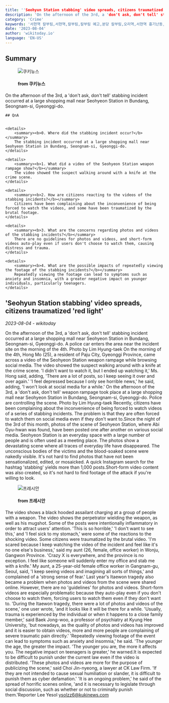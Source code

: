 ```yaml
---
title: ''Seohyun Station stabbing' video spreads, citizens traumatized 'red light''
description: 'On the afternoon of the 3rd, a 'don't ask, don't tell' stabbing incident occurred at a large shopping mall near Seohyeon Station in Bundang, Seongnam-si, Gyeonggi-do.'
category: 'Crime'
keywords: '서현역 칼부림,서현역,칼부림,칼부림 예고,분당 칼부림,오리역,서현역 흉기난동,살인예고,오리역 칼부림,분당,성남 칼부림,묻지마 칼부림,분당 서현역,서현역 흉기,잠실역 살인 예고,흉기난동,분당 서현역 칼부림,ak플라자,서현역칼부림,오리역 살인예고'
date: '2023-08-04'
author: 'wikitoday.io'
language: 'EN-US'
---
```


## Summary



<figure>
    <img src="http://www.kukinews.com/data/kuk/image/2023/08/04/kuk202308040284.jpg" alt="쿠키뉴스" />
    <figcaption>
        <h4> from 쿠키뉴스</h4>
    </figcaption>
</figure>


On the afternoon of the 3rd, a 'don't ask, don't tell' stabbing incident occurred at a large shopping mall near Seohyeon Station in Bundang, Seongnam-si, Gyeonggi-do.


    ## QnA

    
    <details>
        <summary><b>0. Where did the stabbing incident occur?</b></summary>
        The stabbing incident occurred at a large shopping mall near Seohyeon Station in Bundang, Seongnam-si, Gyeonggi-do.
    </details>
    
    <details>
        <summary><b>1. What did a video of the Seohyeon Station weapon rampage show?</b></summary>
        The video showed the suspect walking around with a knife at the crime scene.
    </details>
    
    <details>
        <summary><b>2. How are citizens reacting to the videos of the stabbing incidents?</b></summary>
        Citizens have been complaining about the inconvenience of being forced to watch the videos, and some have been traumatized by the brutal footage.
    </details>
    
    <details>
        <summary><b>3. What are the concerns regarding photos and videos of the stabbing incidents?</b></summary>
        There are no guidelines for photos and videos, and short-form videos auto-play even if users don't choose to watch them, causing distress and trauma.
    </details>
    
    <details>
        <summary><b>4. What are the possible impacts of repeatedly viewing the footage of the stabbing incidents?</b></summary>
        Repeatedly viewing the footage can lead to symptoms such as anxiety and insomnia, with a greater negative impact on younger individuals, particularly teenagers.
    </details>
    


## 'Seohyun Station stabbing' video spreads, citizens traumatized 'red light'

_2023-08-04 - wikitoday_

On the afternoon of the 3rd, a 'don't ask, don't tell' stabbing incident occurred at a large shopping mall near Seohyeon Station in Bundang, Seongnam-si, Gyeonggi-do. A police car enters the area near the incident site on the morning of the 4th. Photo by Lim Hyung-taek On the morning of the 4th, Hong Mo (25), a resident of Paju City, Gyeonggi Province, came across a video of the Seohyeon Station weapon rampage while browsing social media. The video showed the suspect walking around with a knife at the crime scene. 'I didn't want to watch it, but I ended up watching it,' Ms. Hong said, adding, 'There are a lot of posts, so I keep seeing it over and over again.' 'I feel depressed because I only see horrible news,' he said, adding, 'I won't look at social media for a while.' On the afternoon of the 3rd, a 'don't ask, don't tell' weapon rampage took place at a large shopping mall near Seohyeon Station in Bundang, Seongnam-si, Gyeonggi-do. Police are controlling the scene. Photo by Lim Hyung-taek Recently, citizens have been complaining about the inconvenience of being forced to watch videos of a series of stabbing incidents. The problem is that they are often forced to watch them on social media even if they don't want to.Since the night of the 3rd of this month, photos of the scene of Seohyeon Station, where Abi Gyu-hwan was found, have been posted one after another on various social media. Seohyeon Station is an everyday space with a large number of people and is often used as a meeting place. The photos show a devastating scene where all traces of everyday life have disappeared. The unconscious bodies of the victims and the blood-soaked scene were nakedly visible. It's not hard to find photos that have not been sensationalized, edited, or mosaicked. A quick Instagram search for the hashtag 'stabbing' yields more than 1,000 posts.Short-form video content was also created, so it's not hard to find footage of the attack if you're willing to look.


<figure>
    <img src="https://cdn.pressian.com/_resources/10/2023/08/04/2023080409461486351_l.jpg" alt="프레시안" />
    <figcaption>
        <h4> from 프레시안</h4>
    </figcaption>
</figure>


The video shows a black hooded assailant charging at a group of people with a weapon. The video shows the perpetrator wielding the weapon, as well as his mugshot. Some of the posts were intentionally inflammatory in order to attract users' attention. 'This is so horrible,' 'I don't want to see this,' and 'I feel sick to my stomach,' were some of the reactions to the shocking video. Some citizens were traumatized by the brutal video. 'I'm scared because I keep watching the video of the incident and feel like it's no one else's business,' said my aunt (26, female, office worker) in Wonju, Gangwon Province. 'Crazy X is everywhere, and the province is no exception. I feel like someone will suddenly enter my office and stab me with a knife.' My aunt, a 25-year-old female office worker in Gangnam-gu, Seoul, said, 'I keep seeing videos and imagining all sorts of things,' and complained of a 'strong sense of fear.' Last year's Itaewon tragedy also became a problem when photos and videos from the scene were shared online. However, there are no 'guidelines' for photos and videos. Short-form videos are especially problematic because they auto-play even if you don't choose to watch them, forcing users to watch them even if they don't want to. 'During the Itaewon tragedy, there were a lot of photos and videos of the scene,' one user wrote, 'and it looks like it will be there for a while. 'Usually, trauma is experienced by the individual or when it happens to a close family member,' said Baek Jong-woo, a professor of psychiatry at Kyung Hee University, 'but nowadays, as the quality of photos and videos has improved and it is easier to obtain videos, more and more people are complaining of severe traumatic pain directly.' 'Repeatedly viewing footage of the event can lead to symptoms such as anxiety and insomnia,' he said. 'The younger the age, the greater the impact. 'The younger you are, the more it affects you. The negative impact on teenagers is greater,' he warned.It is expected to be difficult to punish under the current law even if the video is distributed. 'These photos and videos are more for the purpose of publicizing the scene,' said Choi Jin-nyeong, a lawyer at CK Law Firm. 'If they are not intended to cause sexual humiliation or slander, it is difficult to punish them as cyber defamation.' 'It is an ongoing problem,' he said of the spread of horrific scenes online, 'and it is necessary to legislate through social discussion, such as whether or not to criminally punish them.'Reporter Lee Yesol ysolzz6@kukinews.com
